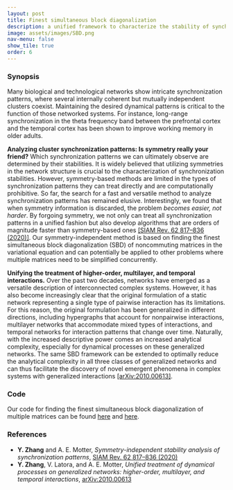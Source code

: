 ```yaml
---
layout: post
title: Finest simultaneous block diagonalization
description: a unified framework to characterize the stability of synchronization patterns in both traditional and generalized networks
image: assets/images/SBD.png
nav-menu: false
show_tile: true
order: 6
---
```


### Synopsis
Many biological and technological networks show intricate synchronization patterns, where several internally coherent but mutually independent clusters coexist. Maintaining the desired dynamical patterns is critical to the function of those networked systems. For instance, long-range synchronization in the theta frequency band between the prefrontal cortex and the temporal cortex has been shown to improve working memory in older adults.

__Analyzing cluster synchronization patterns: Is symmetry really your friend?__
Which synchronization patterns we can ultimately observe are determined by their stabilities.
It is widely believed that utilizing symmetries in the network structure is crucial to the characterization of synchronization stabilities.
However, symmetry-based methods are limited in the types of synchronization patterns they can treat directly and are computationally prohibitive.
So far, the search for a fast and versatile method to analyze synchronization patterns has remained elusive.
Interestingly, we found that when symmetry information is discarded, the problem *becomes easier, not harder*.
By forgoing symmetry, we not only can treat all synchronization patterns in a unified fashion but also develop algorithms that are orders of magnitude faster than symmetry-based ones [[SIAM Rev. 62 817–836 (2020)]](https://doi.org/10.1137/19M127358X).
Our symmetry-independent method is based on finding the finest simultaneous block diagonalization (SBD) of noncommuting matrices in the variational equation and can potentially be applied to other problems where multiple matrices need to be simplified concurrently.

__Unifying the treatment of higher-order, multilayer, and temporal interactions.__
Over the past two decades, networks have emerged as a versatile description of interconnected complex systems.
However, it has also become increasingly clear that the original formulation of a static network representing a single type of pairwise interaction has its limitations.
For this reason, the original formulation has been generalized in different directions, including hypergraphs that account for nonpairwise interactions, multilayer networks that accommodate mixed types of interactions, and temporal networks for interaction patterns that change over time.
Naturally, with the increased descriptive power comes an increased analytical complexity, especially for dynamical processes on these generalized networks.
The same SBD framework can be extended to optimally reduce the analytical complexity in all three classes of generalized networks and can thus facilitate the discovery of novel emergent phenomena in complex systems with generalized interactions [[arXiv:2010.00613]](https://arxiv.org/abs/2010.00613).

### Code
Our code for finding the finest simultaneous block diagonalization of multiple matrices can be found [here](https://github.com/y-z-zhang/sbd) and [here](https://github.com/y-z-zhang/net-sync-sym).

### References
* __Y. Zhang__ and A. E. Motter, *Symmetry-independent stability analysis of synchronization patterns*, [SIAM Rev. 62 817–836 (2020)](https://doi.org/10.1137/19M127358X)
* __Y. Zhang__, V. Latora, and A. E. Motter, *Unified treatment of dynamical processes on generalized networks: higher-order, multilayer, and temporal interactions*, [arXiv:2010.00613](https://arxiv.org/abs/2010.00613)
